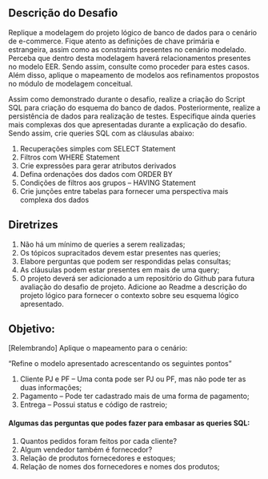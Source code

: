 ## Descrição do Desafio
Replique a modelagem do projeto lógico de banco de dados para o cenário de e-commerce. Fique atento as definições de chave primária e estrangeira, assim como as constraints presentes no cenário modelado. Perceba que dentro desta modelagem haverá relacionamentos presentes no modelo EER. Sendo assim, consulte como proceder para estes casos. Além disso, aplique o mapeamento de modelos aos refinamentos propostos no módulo de modelagem conceitual.

Assim como demonstrado durante o desafio, realize a criação do Script SQL para criação do esquema do banco de dados. Posteriormente, realize a persistência de dados para realização de testes. Especifique ainda queries mais complexas dos que apresentadas durante a explicação do desafio. Sendo assim, crie queries SQL com as cláusulas abaixo:

1. Recuperações simples com SELECT Statement
2. Filtros com WHERE Statement
3. Crie expressões para gerar atributos derivados
4. Defina ordenações dos dados com ORDER BY
5. Condições de filtros aos grupos – HAVING Statement
6. Crie junções entre tabelas para fornecer uma perspectiva mais complexa dos dados

## Diretrizes

1. Não há um mínimo de queries a serem realizadas;
2. Os tópicos supracitados devem estar presentes nas queries;
3. Elabore perguntas que podem ser respondidas pelas consultas;
4. As cláusulas podem estar presentes em mais de uma query;
5. O projeto deverá ser adicionado a um repositório do Github para futura avaliação do desafio de projeto. Adicione ao Readme a descrição do projeto lógico para fornecer o contexto sobre seu esquema lógico apresentado.

## Objetivo:
[Relembrando] Aplique o mapeamento para o  cenário:

“Refine o modelo apresentado acrescentando os seguintes pontos”

1. Cliente PJ e PF – Uma conta pode ser PJ ou PF, mas não pode ter as duas informações;
2. Pagamento – Pode ter cadastrado mais de uma forma de pagamento;
3. Entrega – Possui status e código de rastreio;

#### Algumas das perguntas que podes fazer para embasar as queries SQL:

1. Quantos pedidos foram feitos por cada cliente?
2. Algum vendedor também é fornecedor?
3. Relação de produtos fornecedores e estoques;
4. Relação de nomes dos fornecedores e nomes dos produtos;